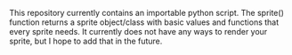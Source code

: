 This repository currently contains an importable python script. The sprite() function returns a sprite object/class with basic values and functions that every sprite needs. It currently does not have any ways to render your sprite, but I hope to add that in the future.